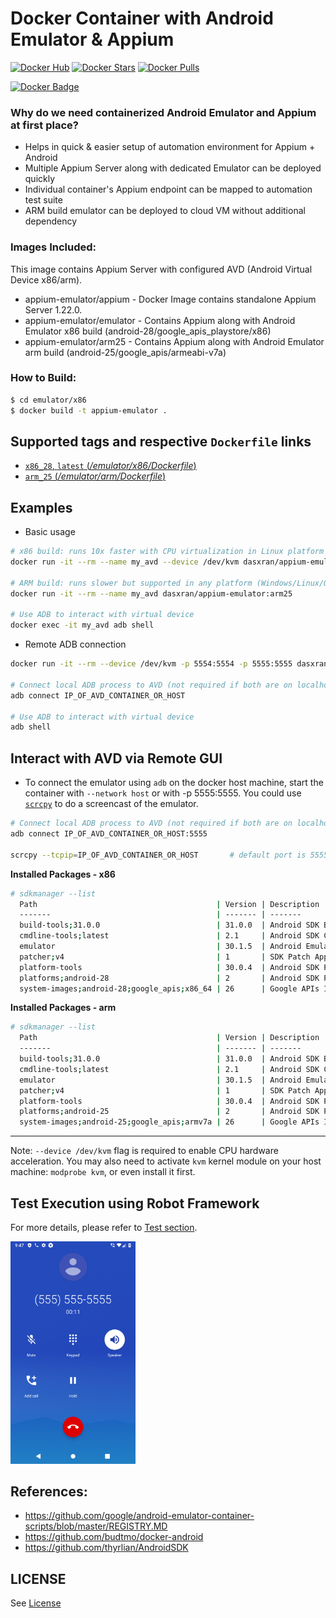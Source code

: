 # Docker Container with Android Emulator & Appium

[![Docker Hub](https://img.shields.io/badge/Docker%20Hub-info-blue.svg)](https://hub.docker.com/r/dasxran/appium-emulator/)
[![Docker Stars](https://img.shields.io/docker/stars/dasxran/appium-emulator.svg)](https://hub.docker.com/r/dasxran/appium-emulator/)
[![Docker Pulls](https://img.shields.io/docker/pulls/dasxran/appium-emulator.svg)](https://hub.docker.com/r/dasxran/appium-emulator/)

[![Docker Badge](https://dockeri.co/image/dasxran/appium-emulator)](https://hub.docker.com/r/dasxran/appium-emulator)

### Why do we need containerized Android Emulator and Appium at first place?

- Helps in quick & easier setup of automation environment for Appium + Android
- Multiple Appium Server along with dedicated Emulator can be deployed quickly
- Individual container's Appium endpoint can be mapped to automation test suite 
- ARM build emulator can be deployed to cloud VM without additional dependency

### Images Included:

This image contains Appium Server with configured AVD (Android Virtual Device x86/arm).

- appium-emulator/appium - Docker Image contains standalone Appium Server 1.22.0.
- appium-emulator/emulator - Contains Appium along with Android Emulator x86 build (android-28/google_apis_playstore/x86)
- appium-emulator/arm25 - Contains Appium along with Android Emulator arm build (android-25/google_apis/armeabi-v7a)

### How to Build:
```bash
$ cd emulator/x86
$ docker build -t appium-emulator .
```

## Supported tags and respective `Dockerfile` links

- [`x86_28`, `latest` (*/emulator/x86/Dockerfile*)](https://github.com/dasxran/appium-emulator/blob/main/emulator/x86/Dockerfile)
- [`arm_25` (*/emulator/arm/Dockerfile*)](https://github.com/dasxran/appium-emulator/blob/main/emulator/arm/Dockerfile)

## Examples

* Basic usage

```bash
# x86 build: runs 10x faster with CPU virtualization in Linux platform
docker run -it --rm --name my_avd --device /dev/kvm dasxran/appium-emulator

# ARM build: runs slower but supported in any platform (Windows/Linux/OSX)
docker run -it --rm --name my_avd dasxran/appium-emulator:arm25

# Use ADB to interact with virtual device
docker exec -it my_avd adb shell
```

* Remote ADB connection

```bash
docker run -it --rm --device /dev/kvm -p 5554:5554 -p 5555:5555 dasxran/appium-emulator

# Connect local ADB process to AVD (not required if both are on localhost)
adb connect IP_OF_AVD_CONTAINER_OR_HOST

# Use ADB to interact with virtual device
adb shell
```


## Interact with AVD via Remote GUI
* To connect the emulator using `adb` on the docker host machine, start the container with `--network host` or with -p 5555:5555.
  You could use [`scrcpy`](https://github.com/Genymobile/scrcpy) to do a screencast of the emulator.

```bash
# Connect local ADB process to AVD (not required if both are on localhost)
adb connect IP_OF_AVD_CONTAINER_OR_HOST:5555

scrcpy --tcpip=IP_OF_AVD_CONTAINER_OR_HOST       # default port is 5555
```

**Installed Packages - x86**
```bash
# sdkmanager --list
  Path                                        | Version | Description                                | Location
  -------                                     | ------- | -------                                    | -------
  build-tools;31.0.0                          | 31.0.0  | Android SDK Build-Tools 31.0.0             | build-tools/31.0.0/
  cmdline-tools;latest                        | 2.1     | Android SDK Command-line Tools (latest)    | cmdline-tools/latest/
  emulator                                    | 30.1.5  | Android Emulator                           | emulator/
  patcher;v4                                  | 1       | SDK Patch Applier v4                       | patcher/v4/
  platform-tools                              | 30.0.4  | Android SDK Platform-Tools                 | platform-tools/
  platforms;android-28                        | 2       | Android SDK Platform 28                    | platforms/android-28/
  system-images;android-28;google_apis;x86_64 | 26      | Google APIs Intel x86 Atom_64 System Image | system-images/android-28/google_apis/x86_64/
```

**Installed Packages - arm**
```bash
# sdkmanager --list
  Path                                        | Version | Description                                | Location
  -------                                     | ------- | -------                                    | -------
  build-tools;31.0.0                          | 31.0.0  | Android SDK Build-Tools 30.0.2             | build-tools/31.0.0/
  cmdline-tools;latest                        | 2.1     | Android SDK Command-line Tools (latest)    | cmdline-tools/latest/
  emulator                                    | 30.1.5  | Android Emulator                           | emulator/
  patcher;v4                                  | 1       | SDK Patch Applier v4                       | patcher/v4/
  platform-tools                              | 30.0.4  | Android SDK Platform-Tools                 | platform-tools/
  platforms;android-25                        | 2       | Android SDK Platform 25                    | platforms/android-25/
  system-images;android-25;google_apis;armv7a | 26      | Google APIs Intel x86 Atom_64 System Image | system-images/android-25/google_apis/armv7a/
```

----

Note: `--device /dev/kvm` flag is required to enable CPU hardware acceleration.
You may also need to activate `kvm` kernel module on your host machine: `modprobe kvm`, or even install it first.

## Test Execution using Robot Framework

For more details, please refer to [Test section](https://github.com/dasxran/appium-emulator/blob/main/robot_test/test_file.robot).

<img src="https://github.com/dasxran/appium-emulator/blob/main/robot_test/results/appium-screenshot-1.png?raw=true" width="200">


References:
---------------
- https://github.com/google/android-emulator-container-scripts/blob/master/REGISTRY.MD
- https://github.com/budtmo/docker-android
- https://github.com/thyrlian/AndroidSDK

LICENSE
--------------
See [License](LICENSE)
